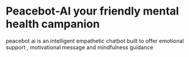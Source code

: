 # Peacebot-AI your friendly mental health campanion 
peacebot ai is an intelligent empathetic chatbot built to offer emotional support , motivational message and mindfulness guidance 
